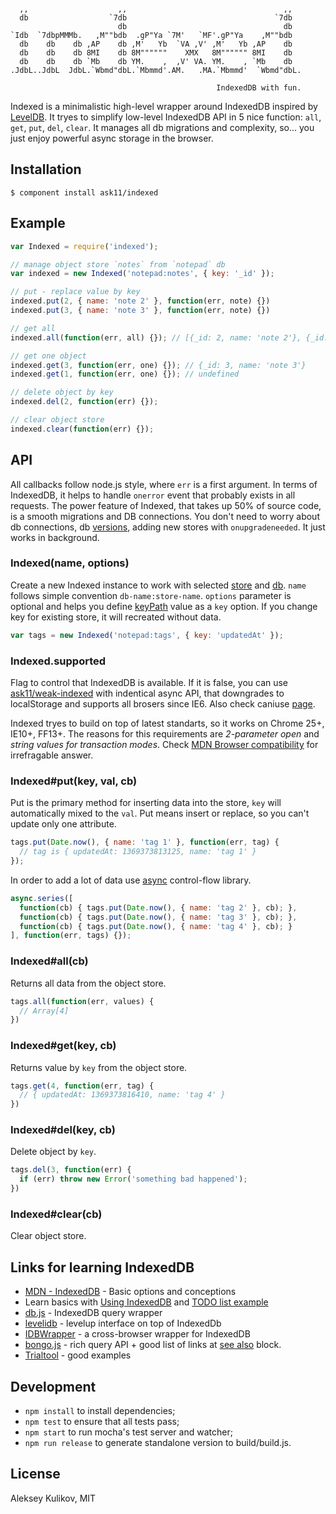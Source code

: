 ```

  ,,                    ,,                                   ,,
  db                  `7db                                 `7db
                        db                                   db
`Idb  `7dbpMMMb.   ,M""bdb  .gP"Ya `7M'   `MF'.gP"Ya    ,M""bdb
  db    db    db ,AP    db ,M'   Yb  `VA ,V' ,M'   Yb ,AP    db
  db    db    db 8MI    db 8M""""""    XMX   8M"""""" 8MI    db
  db    db    db `Mb    db YM.    ,  ,V' VA. YM.    , `Mb    db
.JdbL..JdbL  JdbL.`Wbmd"dbL.`Mbmmd'.AM.   .MA.`Mbmmd'  `Wbmd"dbL.

                                              IndexedDB with fun.
```

Indexed is a minimalistic high-level wrapper around IndexedDB inspired by [LevelDB](https://code.google.com/p/leveldb/).
It tryes to simplify low-level IndexedDB API in 5 nice function: `all`, `get`, `put`, `del`, `clear`. It manages all db migrations and complexity, so... you just enjoy powerful async storage in the browser.

## Installation

    $ component install ask11/indexed

## Example

```js
var Indexed = require('indexed');

// manage object store `notes` from `notepad` db
var indexed = new Indexed('notepad:notes', { key: '_id' });

// put - replace value by key
indexed.put(2, { name: 'note 2' }, function(err, note) {})
indexed.put(3, { name: 'note 3' }, function(err, note) {})

// get all
indexed.all(function(err, all) {}); // [{_id: 2, name: 'note 2'}, {_id: 3, name: 'note 3'}]

// get one object
indexed.get(3, function(err, one) {}); // {_id: 3, name: 'note 3'}
indexed.get(1, function(err, one) {}); // undefined

// delete object by key
indexed.del(2, function(err) {});

// clear object store
indexed.clear(function(err) {});
```

## API

All callbacks follow node.js style, where `err` is a first argument. In terms of IndexedDB, it helps to handle `onerror` event that probably exists in all requests. The power feature of Indexed, that takes up 50% of source code, is a smooth migrations and DB connections. You don't need to worry about db connections, db [versions](https://developer.mozilla.org/en-US/docs/IndexedDB/Basic_Concepts_Behind_IndexedDB#gloss_version), adding new stores with `onupgradeneeded`. It just works in background.

### Indexed(name, options)

Create a new Indexed instance to work with selected [store](https://developer.mozilla.org/en-US/docs/IndexedDB/IDBObjectStore) and [db](https://developer.mozilla.org/en-US/docs/IndexedDB/IDBDatabase). `name` follows simple convention `db-name:store-name`.
`options` parameter is optional and helps you define [keyPath](https://developer.mozilla.org/en-US/docs/IndexedDB/Basic_Concepts_Behind_IndexedDB#gloss_keypath) value as a `key` option. If you change key for existing store, it will recreated without data.

```js
var tags = new Indexed('notepad:tags', { key: 'updatedAt' });
```

### Indexed.supported

Flag to control that IndexedDB is available. If it is false, you can use [ask11/weak-indexed](https://github.com/ask11/weak-indexed) with indentical async API, that downgrades to localStorage and supports all brosers since IE6. Also check caniuse [page](http://caniuse.com/#search=indexeddb).

Indexed tryes to build on top of latest standarts, so it works on Chrome 25+, IE10+, FF13+. The reasons for this requirements are *2-parameter open* and *string values for transaction modes*. Check [MDN Browser compatibility](https://developer.mozilla.org/en-US/docs/Web/API/IDBDatabase#Browser_Compatibility) for irrefragable answer.

### Indexed#put(key, val, cb)

Put is the primary method for inserting data into the store, `key` will automatically mixed to the `val`. Put means insert or replace, so you can't update only one attribute.

```js
tags.put(Date.now(), { name: 'tag 1' }, function(err, tag) {
  // tag is { updatedAt: 1369373813125, name: 'tag 1' }
});
```

In order to add a lot of data use [async](https://github.com/caolan/async) control-flow library.

```js
async.series([
  function(cb) { tags.put(Date.now(), { name: 'tag 2' }, cb); },
  function(cb) { tags.put(Date.now(), { name: 'tag 3' }, cb); },
  function(cb) { tags.put(Date.now(), { name: 'tag 4' }, cb); }
], function(err, tags) {});
```

### Indexed#all(cb)

Returns all data from the object store.

```js
tags.all(function(err, values) {
  // Array[4]
})
```

### Indexed#get(key, cb)

Returns value by `key` from the object store.

```js
tags.get(4, function(err, tag) {
  // { updatedAt: 1369373816410, name: 'tag 4' }
})
```

### Indexed#del(key, cb)

Delete object by `key`.

```js
tags.del(3, function(err) {
  if (err) throw new Error('something bad happened');
})
```

### Indexed#clear(cb)

Clear object store.

## Links for learning IndexedDB

  - [MDN - IndexedDB](https://developer.mozilla.org/en-US/docs/IndexedDB/Basic_Concepts_Behind_IndexedDB) - Basic options and conceptions
  - Learn basics with [Using IndexedDB](https://developer.mozilla.org/en-US/docs/IndexedDB/Using_IndexedDB) and [TODO list example](http://www.html5rocks.com/en/tutorials/indexeddb/todo/)
  - [db.js](https://github.com/aaronpowell/db.js) - IndexedDB query wrapper
  - [levelidb](https://github.com/Raynos/levelidb) - levelup interface on top of IndexedDb
  - [IDBWrapper](https://github.com/jensarps/IDBWrapper) - a cross-browser wrapper for IndexedDB
  - [bongo.js](https://github.com/aaronshaf/bongo.js) - rich query API + good list of links at [see also](https://github.com/aaronshaf/bongo.js#see-also) block.
  - [Trialtool](http://nparashuram.com/trialtool/index.html#example=/IndexedDB/trialtool/webkitIndexedDB.html&selected=#prereq&) - good examples

## Development

  - `npm install` to install dependencies;
  - `npm test` to ensure that all tests pass;
  - `npm start` to run mocha's test server and watcher;
  - `npm run release` to generate standalone version to build/build.js.

## License

  Aleksey Kulikov, MIT
